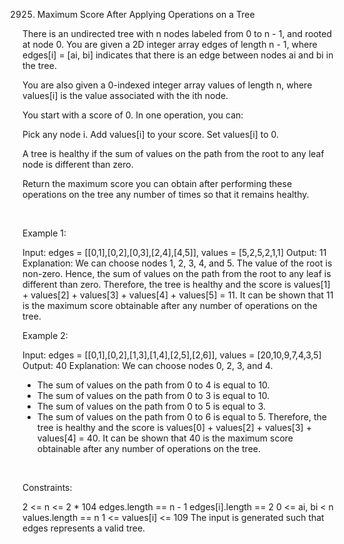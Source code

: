 2925. Maximum Score After Applying Operations on a Tree

There is an undirected tree with n nodes labeled from 0 to n - 1, and rooted at node 0. You are given a 2D integer array edges of length n - 1, where edges[i] = [ai, bi] indicates that there is an edge between nodes ai and bi in the tree.

You are also given a 0-indexed integer array values of length n, where values[i] is the value associated with the ith node.

You start with a score of 0. In one operation, you can:

Pick any node i.
Add values[i] to your score.
Set values[i] to 0.

A tree is healthy if the sum of values on the path from the root to any leaf node is different than zero.

Return the maximum score you can obtain after performing these operations on the tree any number of times so that it remains healthy.

 

Example 1:

Input: edges = [[0,1],[0,2],[0,3],[2,4],[4,5]], values = [5,2,5,2,1,1]
Output: 11
Explanation: We can choose nodes 1, 2, 3, 4, and 5. The value of the root is non-zero. Hence, the sum of values on the path from the root to any leaf is different than zero. Therefore, the tree is healthy and the score is values[1] + values[2] + values[3] + values[4] + values[5] = 11.
It can be shown that 11 is the maximum score obtainable after any number of operations on the tree.


Example 2:

Input: edges = [[0,1],[0,2],[1,3],[1,4],[2,5],[2,6]], values = [20,10,9,7,4,3,5]
Output: 40
Explanation: We can choose nodes 0, 2, 3, and 4.
- The sum of values on the path from 0 to 4 is equal to 10.
- The sum of values on the path from 0 to 3 is equal to 10.
- The sum of values on the path from 0 to 5 is equal to 3.
- The sum of values on the path from 0 to 6 is equal to 5.
Therefore, the tree is healthy and the score is values[0] + values[2] + values[3] + values[4] = 40.
It can be shown that 40 is the maximum score obtainable after any number of operations on the tree.


 

Constraints:

2 <= n <= 2 * 104
edges.length == n - 1
edges[i].length == 2
0 <= ai, bi < n
values.length == n
1 <= values[i] <= 109
The input is generated such that edges represents a valid tree.